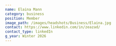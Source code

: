 ```yaml
---
name: Elaina Mann
category: business
position: Member
image_path: /images/headshots/Business/Elaina.jpg
contact: https://www.linkedin.com/in/zeazad/
contact_type: linkedIn
g_year: Winter 2026
---
```

